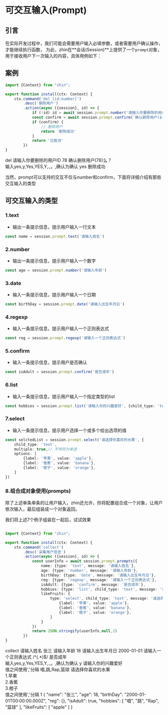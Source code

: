 # 可交互输入(Prompt)

## 引言

在实际开发过程中，我们可能会需要用户输入必填参数，或者需要用户确认操作，才能继续执行函数，
为此，zhin在**会话(Session)**上提供了一个`prompt`对象，用于接收用户下一次输入的内容，具体用例如下：

## 案例

```typescript
import {Context} from "zhin";

export function install(ctx: Context) {
    ctx.command('del [id:number]')
        .desc('删除用户')
        .action(async ({session}, id) => {
            if (!id) id = await session.prompt.number('请输入你要删除的用户ID')
            const confirm = await session.prompt.confirm(`确认删除用户(${id})么？`)
            if (confirm) {
                // 删除用户
                return '删除成功'
            }
            return '已取消'
        })
}
```

<ChatHistory>
  <ChatMsg id="1659488338">del</ChatMsg>
  <ChatMsg id="1689919782">请输入你要删除的用户ID</ChatMsg>
  <ChatMsg id="1659488338">78</ChatMsg>
  <ChatMsg id="1689919782">确认删除用户(78)么？<br/>输入yes,y,Yes,YES,Y,.,。,确认为确认</ChatMsg>
  <ChatMsg id="1659488338">yes</ChatMsg>
  <ChatMsg id="1689919782">删除成功</ChatMsg>
</ChatHistory>

当然，prompt可以支持的交互不仅与number和confirm，下面将详细介绍有那些交互输入的类型

## 可交互输入的类型

### 1.text

- 输出一条提示信息，提示用户输入一行文本

```typescript
const name = session.prompt.text('请输入姓名')
```

### 2.number

- 输出一条提示信息，提示用户输入一个数字

```typescript
const age = session.prompt.number('请输入年龄')
```

### 3.date

- 输入一条提示信息，提示用户输入一个日期

```typescript
const birthDay = session.prompt.date('请输入出生年月日')
```

### 4.regexp

- 输入一条提示信息，提示用户输入一个正则表达式

```typescript
const reg = session.prompt.regexp('请输入一个正则表达式')
```

### 5.confirm

- 输入一条提示信息，提示用户是否确认

```typescript
const isAdult = session.prompt.confirm('是否成年')
```

### 6.list

- 输入一条提示信息，提示用户输入一个指定类型的list

```typescript
const hobbies = session.prompt.list('请输入你的兴趣爱好', {child_type: 'text'})
```

### 7.select

- 输入一条提示信息，提示用户选择一个或多个给出选项的值

```typescript
const selctedList = session.prompt.select('请选择你喜欢的水果', {
    child_type: 'text',
    multiple: true,// 不传则为单选
    options: [
        {label: '苹果', value: 'apple'},
        {label: '香蕉', value: 'banana'},
        {label: '橙子', value: 'orange'},
    ]
})
```

### 8.组合成对象使用(prompts)

除了上述单条单条的让用户输入，zhin还允许，你将配置组合成一个对象，让用户依次输入，最后组装成一个对象返回。

我们将上述7个例子组装在一起后，试试效果

```typescript

import {Context} from "zhin";

export function install(ctx: Context) {
    ctx.command('collect')
        .desc('采集用户信息')
        .action(async ({session}, id) => {
            const userInfo = await session.prompt.prompts({
                name: {type: 'text', message: '请输入姓名'},
                age: {type: 'number', message: '请输入年龄'},
                birthDay: {type: 'date', message: '请输入出生年月日'},
                reg: {type: 'regexp', message: '请输入一个正则表达式'},
                isAdult: {type: 'confirm', message: '是否成年'},
                hobbies: {type: 'list', child_type: 'text', message: '请输入你的兴趣爱好'},
                likeFruits: {
                    type: 'select', child_type: 'text', message: '请选择你喜欢的水果',multiple:true, options: [
                        {label: '苹果', value: 'apple'},
                        {label: '香蕉', value: 'banana'},
                        {label: '橙子', value: 'orange'},
                    ]
                }
            })
            return JSON.stringify(userInfo,null,2)
        })
}
```

<ChatHistory>
  <ChatMsg id="1659488338">collect</ChatMsg>
  <ChatMsg id="1689919782">请输入姓名</ChatMsg>
  <ChatMsg id="1659488338">张三</ChatMsg>
  <ChatMsg id="1689919782">请输入年龄</ChatMsg>
  <ChatMsg id="1659488338">18</ChatMsg>
  <ChatMsg id="1689919782">请输入出生年月日</ChatMsg>
  <ChatMsg id="1659488338">2000-01-01</ChatMsg>
  <ChatMsg id="1689919782">请输入一个正则表达式</ChatMsg>
  <ChatMsg id="1659488338">/^(.*)$/</ChatMsg>
  <ChatMsg id="1689919782">是否成年<br/>输入yes,y,Yes,YES,Y,.,。,确认为确认</ChatMsg>
  <ChatMsg id="1659488338">y</ChatMsg>
  <ChatMsg id="1689919782">请输入你的兴趣爱好<br/>值之间使用','分隔</ChatMsg>
  <ChatMsg id="1659488338">唱,跳,Rap,篮球</ChatMsg>
  <ChatMsg id="1689919782">请选择你喜欢的水果<br/>1.苹果<br/>2.香蕉<br/>3.橙子<br/>值之间使用','分隔</ChatMsg>
  <ChatMsg id="1659488338">1</ChatMsg>
  <ChatMsg id="1689919782">{
  "name": "张三",
  "age": 18,
  "birthDay": "2000-01-01T00:00:00.000Z",
  "reg": {},
  "isAdult": true,
  "hobbies": [
    "唱",
    "跳",
    "Rap",
    "篮球"
  ],
  "likeFruits": [
    "apple"
  ]
}
  </ChatMsg>
</ChatHistory>